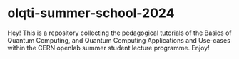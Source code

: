 # olqti-summer-school-2024
Hey! This is a repository collecting the pedagogical tutorials of the Basics of Quantum Computing, and Quantum Computing Applications and Use-cases within the CERN openlab summer student lecture programme. Enjoy!
